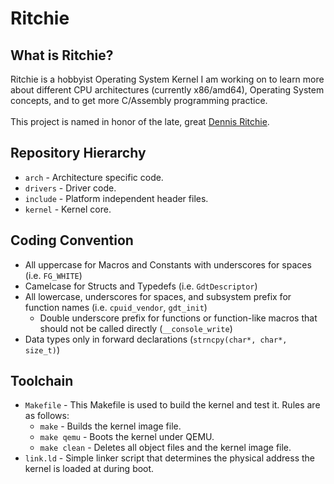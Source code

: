 # Ritchie

## What is Ritchie?
Ritchie is a hobbyist Operating System Kernel I am working on to learn more about different CPU architectures (currently x86/amd64), Operating System concepts, and to get more C/Assembly programming practice.<br/>
<br/>
This project is named in honor of the late, great [Dennis Ritchie][dmr].

## Repository Hierarchy
- `arch` - Architecture specific code.
- `drivers` - Driver code.
- `include` - Platform independent header files.
- `kernel` - Kernel core.

## Coding Convention
 - All uppercase for Macros and Constants with underscores for spaces (i.e. `FG_WHITE`)
 - Camelcase for Structs and Typedefs (i.e. `GdtDescriptor`)
 - All lowercase, underscores for spaces, and subsystem prefix for function names (i.e. `cpuid_vendor`, `gdt_init`)
   - Double underscore prefix for functions or function-like macros that should not be called directly (`__console_write`)
 - Data types only in forward declarations (`strncpy(char*, char*, size_t)`)

## Toolchain
- `Makefile` - This Makefile is used to build the kernel and test it. Rules are as follows:
  - `make` - Builds the kernel image file.
  - `make qemu` - Boots the kernel under QEMU.
  - `make clean` - Deletes all object files and the kernel image file.
- `link.ld` - Simple linker script that determines the physical address the kernel is loaded at during boot.

[dmr]: http://en.wikipedia.org/wiki/Dennis_Ritchie
